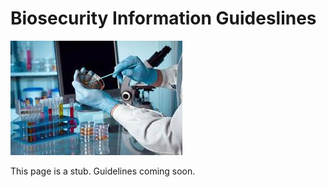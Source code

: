 # Biosecurity Information Guideslines

![image alt text](biolab.jpeg)

This page is a stub. Guidelines coming soon.
